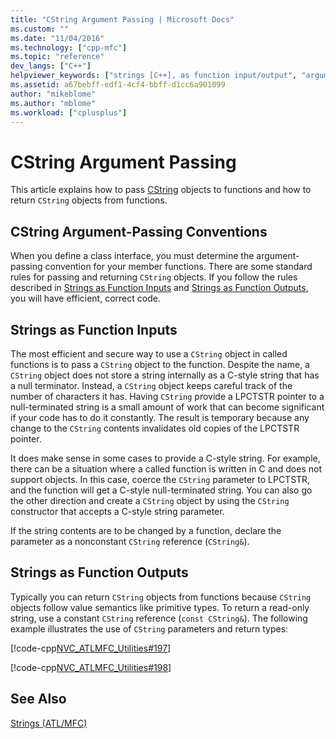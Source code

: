 ```yaml
---
title: "CString Argument Passing | Microsoft Docs"
ms.custom: ""
ms.date: "11/04/2016"
ms.technology: ["cpp-mfc"]
ms.topic: "reference"
dev_langs: ["C++"]
helpviewer_keywords: ["strings [C++], as function input/output", "argument passing [C++]", "arguments [C++], passing", "functions [C++], strings as input/output", "argument passing [C++], C strings", "passing arguments, C strings", "CString objects, passing arguments", "string arguments"]
ms.assetid: a67bebff-edf1-4cf4-bbff-d1cc6a901099
author: "mikeblome"
ms.author: "mblome"
ms.workload: ["cplusplus"]
---
```

# CString Argument Passing

This article explains how to pass [CString](../atl-mfc-shared/reference/cstringt-class.md) objects to functions and how to return `CString` objects from functions.

##  <a name="_core_cstring_argument.2d.passing_conventions"></a> CString Argument-Passing Conventions

When you define a class interface, you must determine the argument-passing convention for your member functions. There are some standard rules for passing and returning `CString` objects. If you follow the rules described in [Strings as Function Inputs](#_core_strings_as_function_inputs) and [Strings as Function Outputs](#_core_strings_as_function_outputs), you will have efficient, correct code.

##  <a name="_core_strings_as_function_inputs"></a> Strings as Function Inputs

The most efficient and secure way to use a `CString` object in called functions is to pass a `CString` object to the function. Despite the name, a `CString` object does not store a string internally as a C-style string that has a null terminator. Instead, a `CString` object keeps careful track of the number of characters it has. Having `CString` provide a LPCTSTR pointer to a null-terminated string is a small amount of work that can become significant if your code has to do it constantly. The result is temporary because any change to the `CString` contents invalidates old copies of the LPCTSTR pointer.

It does make sense in some cases to provide a C-style string. For example, there can be a situation where a called function is written in C and does not support objects. In this case, coerce the `CString` parameter to LPCTSTR, and the function will get a C-style null-terminated string. You can also go the other direction and create a `CString` object by using the `CString` constructor that accepts a C-style string parameter.

If the string contents are to be changed by a function, declare the parameter as a nonconstant `CString` reference (`CString&`).

##  <a name="_core_strings_as_function_outputs"></a> Strings as Function Outputs

Typically you can return `CString` objects from functions because `CString` objects follow value semantics like primitive types. To return a read-only string, use a constant `CString` reference (`const CString&`). The following example illustrates the use of `CString` parameters and return types:

[!code-cpp[NVC_ATLMFC_Utilities#197](../atl-mfc-shared/codesnippet/cpp/cstring-argument-passing_1.cpp)]

[!code-cpp[NVC_ATLMFC_Utilities#198](../atl-mfc-shared/codesnippet/cpp/cstring-argument-passing_2.cpp)]

## See Also

[Strings (ATL/MFC)](../atl-mfc-shared/strings-atl-mfc.md)

